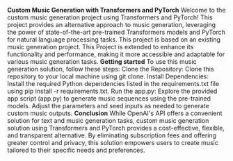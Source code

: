 **Custom Music Generation with Transformers and PyTorch**
Welcome to the custom music generation project using Transformers and PyTorch! This project provides an alternative approach to music generation, leveraging the power of state-of-the-art pre-trained Transformers models and PyTorch for natural language processing tasks. This project is based on an existing music generation project.
This Project is extended to enhance its functionality and performance, making it more accessible and adaptable for various music generation tasks.
**Getting started**
To use this music generation solution, follow these steps:
Clone the Repository: Clone this repository to your local machine using git clone.
Install Dependencies: Install the required Python dependencies listed in the requirements.txt file using pip install -r requirements.txt.
Run the app.py: Explore the provided app script (app.py) to generate music sequences using the pre-trained models. 
Adjust the parameters and seed inputs as needed to generate custom music outputs.
**Conclusion**
While OpenAI's API offers a convenient solution for text and music generation tasks, custom music generation solution using Transformers and PyTorch provides a cost-effective, flexible, and transparent alternative.
By eliminating subscription fees and offering greater control and privacy, this solution empowers users to create music tailored to their specific needs and preferences.
